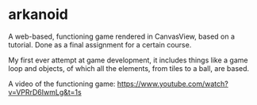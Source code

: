 # arkanoid

A web-based, functioning game rendered in CanvasView, based on a tutorial. Done as a final assignment for a certain course.

My first ever attempt at game development, it includes things like a game loop and objects, of which all the elements, from tiles to a ball, are based.

A video of the functioning game:
https://www.youtube.com/watch?v=VPRrD6IwmLg&t=1s
